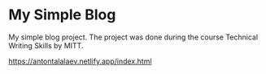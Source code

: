 # My Simple Blog
My simple blog project. 
The project was done during the course Technical Writing Skills by MITT.

https://antontalalaev.netlify.app/index.html
